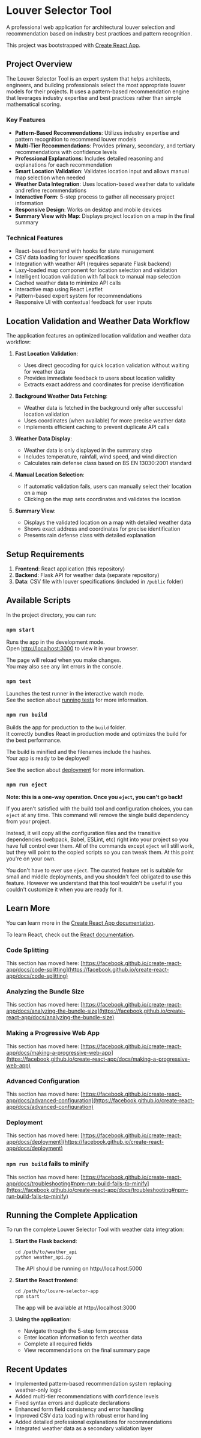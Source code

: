 # Louver Selector Tool

A professional web application for architectural louver selection and recommendation based on industry best practices and pattern recognition.

This project was bootstrapped with [Create React App](https://github.com/facebook/create-react-app).

## Project Overview

The Louver Selector Tool is an expert system that helps architects, engineers, and building professionals select the most appropriate louver models for their projects. It uses a pattern-based recommendation engine that leverages industry expertise and best practices rather than simple mathematical scoring.

### Key Features

- **Pattern-Based Recommendations**: Utilizes industry expertise and pattern recognition to recommend louver models
- **Multi-Tier Recommendations**: Provides primary, secondary, and tertiary recommendations with confidence levels
- **Professional Explanations**: Includes detailed reasoning and explanations for each recommendation
- **Smart Location Validation**: Validates location input and allows manual map selection when needed
- **Weather Data Integration**: Uses location-based weather data to validate and refine recommendations
- **Interactive Form**: 5-step process to gather all necessary project information
- **Responsive Design**: Works on desktop and mobile devices
- **Summary View with Map**: Displays project location on a map in the final summary

### Technical Features

- React-based frontend with hooks for state management
- CSV data loading for louver specifications
- Integration with weather API (requires separate Flask backend)
- Lazy-loaded map component for location selection and validation
- Intelligent location validation with fallback to manual map selection
- Cached weather data to minimize API calls
- Interactive map using React Leaflet
- Pattern-based expert system for recommendations
- Responsive UI with contextual feedback for user inputs

## Location Validation and Weather Data Workflow

The application features an optimized location validation and weather data workflow:

1. **Fast Location Validation**: 
   - Uses direct geocoding for quick location validation without waiting for weather data
   - Provides immediate feedback to users about location validity
   - Extracts exact address and coordinates for precise identification

2. **Background Weather Data Fetching**:
   - Weather data is fetched in the background only after successful location validation
   - Uses coordinates (when available) for more precise weather data
   - Implements efficient caching to prevent duplicate API calls

3. **Weather Data Display**:
   - Weather data is only displayed in the summary step
   - Includes temperature, rainfall, wind speed, and wind direction
   - Calculates rain defense class based on BS EN 13030:2001 standard

4. **Manual Location Selection**:
   - If automatic validation fails, users can manually select their location on a map
   - Clicking on the map sets coordinates and validates the location

5. **Summary View**:
   - Displays the validated location on a map with detailed weather data
   - Shows exact address and coordinates for precise identification
   - Presents rain defense class with detailed explanation

## Setup Requirements

1. **Frontend**: React application (this repository)
2. **Backend**: Flask API for weather data (separate repository)
3. **Data**: CSV file with louver specifications (included in `/public` folder)

## Available Scripts

In the project directory, you can run:

### `npm start`

Runs the app in the development mode.\
Open [http://localhost:3000](http://localhost:3000) to view it in your browser.

The page will reload when you make changes.\
You may also see any lint errors in the console.

### `npm test`

Launches the test runner in the interactive watch mode.\
See the section about [running tests](https://facebook.github.io/create-react-app/docs/running-tests) for more information.

### `npm run build`

Builds the app for production to the `build` folder.\
It correctly bundles React in production mode and optimizes the build for the best performance.

The build is minified and the filenames include the hashes.\
Your app is ready to be deployed!

See the section about [deployment](https://facebook.github.io/create-react-app/docs/deployment) for more information.

### `npm run eject`

**Note: this is a one-way operation. Once you `eject`, you can't go back!**

If you aren't satisfied with the build tool and configuration choices, you can `eject` at any time. This command will remove the single build dependency from your project.

Instead, it will copy all the configuration files and the transitive dependencies (webpack, Babel, ESLint, etc) right into your project so you have full control over them. All of the commands except `eject` will still work, but they will point to the copied scripts so you can tweak them. At this point you're on your own.

You don't have to ever use `eject`. The curated feature set is suitable for small and middle deployments, and you shouldn't feel obligated to use this feature. However we understand that this tool wouldn't be useful if you couldn't customize it when you are ready for it.

## Learn More

You can learn more in the [Create React App documentation](https://facebook.github.io/create-react-app/docs/getting-started).

To learn React, check out the [React documentation](https://reactjs.org/).

### Code Splitting

This section has moved here: [https://facebook.github.io/create-react-app/docs/code-splitting](https://facebook.github.io/create-react-app/docs/code-splitting)

### Analyzing the Bundle Size

This section has moved here: [https://facebook.github.io/create-react-app/docs/analyzing-the-bundle-size](https://facebook.github.io/create-react-app/docs/analyzing-the-bundle-size)

### Making a Progressive Web App

This section has moved here: [https://facebook.github.io/create-react-app/docs/making-a-progressive-web-app](https://facebook.github.io/create-react-app/docs/making-a-progressive-web-app)

### Advanced Configuration

This section has moved here: [https://facebook.github.io/create-react-app/docs/advanced-configuration](https://facebook.github.io/create-react-app/docs/advanced-configuration)

### Deployment

This section has moved here: [https://facebook.github.io/create-react-app/docs/deployment](https://facebook.github.io/create-react-app/docs/deployment)

### `npm run build` fails to minify

This section has moved here: [https://facebook.github.io/create-react-app/docs/troubleshooting#npm-run-build-fails-to-minify](https://facebook.github.io/create-react-app/docs/troubleshooting#npm-run-build-fails-to-minify)

## Running the Complete Application

To run the complete Louver Selector Tool with weather data integration:

1. **Start the Flask backend**:
   ```
   cd /path/to/weather_api
   python weather_api.py
   ```
   The API should be running on http://localhost:5000

2. **Start the React frontend**:
   ```
   cd /path/to/louvre-selector-app
   npm start
   ```
   The app will be available at http://localhost:3000

3. **Using the application**:
   - Navigate through the 5-step form process
   - Enter location information to fetch weather data
   - Complete all required fields
   - View recommendations on the final summary page

## Recent Updates

- Implemented pattern-based recommendation system replacing weather-only logic
- Added multi-tier recommendations with confidence levels
- Fixed syntax errors and duplicate declarations
- Enhanced form field consistency and error handling
- Improved CSV data loading with robust error handling
- Added detailed professional explanations for recommendations
- Integrated weather data as a secondary validation layer
